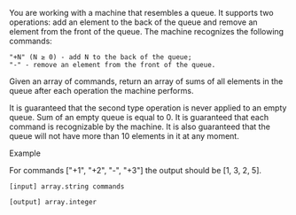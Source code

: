 

You are working with a machine that resembles a queue. It supports two operations: add an element to the back of the queue and remove an element from the front of the queue. The machine recognizes the following commands:

    "+N" (N ≥ 0) - add N to the back of the queue;
    "-" - remove an element from the front of the queue.

Given an array of commands, return an array of sums of all elements in the queue after each operation the machine performs.

It is guaranteed that the second type operation is never applied to an empty queue. Sum of an empty queue is equal to 0.
It is guaranteed that each command is recognizable by the machine.
It is also guaranteed that the queue will not have more than 10 elements in it at any moment.

Example

For commands ["+1", "+2", "-", "+3"] the output should be [1, 3, 2, 5].

    [input] array.string commands

    [output] array.integer
